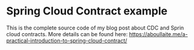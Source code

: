 # Spring Cloud Contract example
This is the complete source code of my blog post about CDC and Sprin cloud contracts. More details can be found here: https://aboullaite.me/a-practical-introduction-to-spring-cloud-contract/
